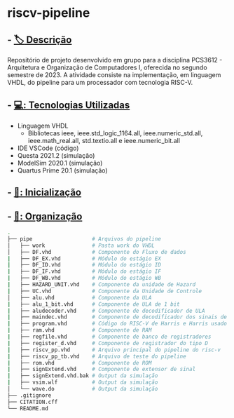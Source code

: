 # riscv-pipeline

## - [:label: Descrição](Descrição)

Repositório de projeto desenvolvido em grupo para a disciplina PCS3612 - Arquitetura e Organização de Computadores I, oferecida no segundo semestre de 2023. A atividade consiste na implementação, em linguagem VHDL, do pipeline para um processador com tecnologia RISC-V.

## - [💻: Tecnologias Utilizadas](TecnologiasUtilizadas)

* Linguagem VHDL
  * Bibliotecas ieee, ieee.std_logic_1164.all, ieee.numeric_std.all, ieee.math_real.all, std.textio.all e ieee.numeric_bit.all
* IDE VSCode (código)
* Questa 2021.2 (simulação)
* ModelSim 2020.1 (simulação)
* Quartus Prime 20.1 (simulação)
  
## - [🔰: Inicialização](Inicialização)


## - [📂: Organização](Organização)
```bash
.
├── pipe                   # Arquivos do pipeline
│   ├── work               # Pasta work do VHDL
│   ├── DF.vhd             # Componente do Fluxo de dados
|   ├── DF_EX.vhd          # Módulo do estágio EX
|   ├── DF_ID.vhd          # Módulo do estágio ID
|   ├── DF_IF.vhd          # Módulo do estágio IF
|   ├── DF_WB.vhd          # Módulo do estágio WB
|   ├── HAZARD_UNIT.vhd    # Componente da unidade de Hazard
|   ├── UC.vhd             # Componente da Unidade de Controle
│   ├── alu.vhd            # Componente da ULA
|   ├── alu_1_bit.vhd      # Componente de ULA de 1 bit
|   ├── aludecoder.vhd     # Componente de decodificador de ULA
|   ├── maindec.vhd        # Componente de decodificador dos sinais de controle
|   ├── program.vhd        # Código do RISC-V de Harris e Harris usado como referência para testes 
|   ├── ram.vhd            # Componente de RAM
|   ├── regfile.vhd        # Componente de banco de registradores
|   ├── register_d.vhd     # Componente de registrador do tipo D
|   ├── riscv_pp.vhd       # Arquivo principal do pipeline do risc-v
|   ├── riscv_pp_tb.vhd    # Arquivo de teste do pipeline
|   ├── rom.vhd            # Componente de ROM
|   ├── signExtend.vhd     # Componente de extensor de sinal
|   ├── signExtend.vhd.bak # Output da simulação
|   ├── vsim.wlf           # Output da simulação
│   └── wave.do            # Output da simulação
├── .gitignore              
├── CITATION.cff
└── README.md
```
